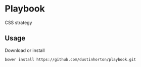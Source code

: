# Playbook

CSS strategy

## Usage

Download or install

<!--
```console
npm install playbook
```
-->

```console
bower install https://github.com/dustinhorton/playbook.git
```